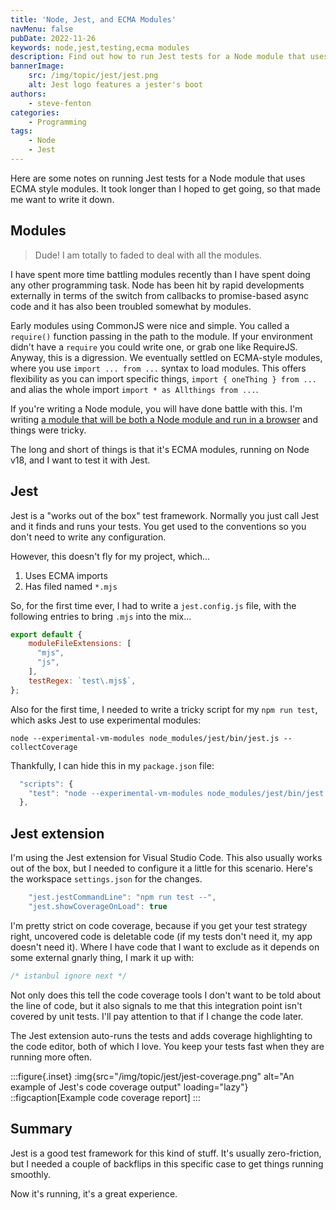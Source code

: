 ```yaml
---
title: 'Node, Jest, and ECMA Modules'
navMenu: false
pubDate: 2022-11-26
keywords: node,jest,testing,ecma modules
description: Find out how to run Jest tests for a Node module that uses ECMA style modules.
bannerImage:
    src: /img/topic/jest/jest.png
    alt: Jest logo features a jester's boot
authors:
    - steve-fenton
categories:
    - Programming
tags:
    - Node
    - Jest
---
```


Here are some notes on running Jest tests for a Node module that uses ECMA style modules. It took longer than I hoped to get going, so that made me want to write it down.

## Modules

> Dude! I am totally to faded to deal with all the modules.

I have spent more time battling modules recently than I have spent doing any other programming task. Node has been hit by rapid developments externally in terms of the switch from callbacks to promise-based async code and it has also been troubled somewhat by modules.

Early modules using CommonJS were nice and simple. You called a `require()` function passing in the path to the module. If your environment didn't have a `require` you could write one, or grab one like RequireJS. Anyway, this is a digression. We eventually settled on ECMA-style modules, where you use `import ... from ...` syntax to load modules. This offers flexibility as you can import specific things, `import { oneThing } from ...` and alias the whole import `import * as Allthings from ...`.

If you're writing a Node module, you will have done battle with this. I'm writing [a module that will be both a Node module and run in a browser](/blog/2022/11/modules-node-and-browsers/) and things were tricky.

The long and short of things is that it's ECMA modules, running on Node v18, and I want to test it with Jest.

## Jest

Jest is a "works out of the box" test framework. Normally you just call Jest and it finds and runs your tests. You get used to the conventions so you don't need to write any configuration.

However, this doesn't fly for my project, which...

1. Uses ECMA imports
2. Has filed named `*.mjs`

So, for the first time ever, I had to write a `jest.config.js` file, with the following entries to bring `.mjs` into the mix...

```javascript
export default {
    moduleFileExtensions: [
      "mjs",
      "js",
    ],
    testRegex: `test\.mjs$`,
};
```

Also for the first time, I needed to write a tricky script for my `npm run test`, which asks Jest to use experimental modules:

```
node --experimental-vm-modules node_modules/jest/bin/jest.js --collectCoverage
```

Thankfully, I can hide this in my `package.json` file:

```javascript
  "scripts": {
    "test": "node --experimental-vm-modules node_modules/jest/bin/jest.js --collectCoverage"
  },
```

## Jest extension

I'm using the Jest extension for Visual Studio Code. This also usually works out of the box, but I needed to configure it a little for this scenario. Here's the workspace `settings.json` for the changes.

```javascript
    "jest.jestCommandLine": "npm run test --",
    "jest.showCoverageOnLoad": true
```

I'm pretty strict on code coverage, because if you get your test strategy right, uncovered code is deletable code (if my tests don't need it, my app doesn't need it). Where I have code that I want to exclude as it depends on some external gnarly thing, I mark it up with:

```javascript
/* istanbul ignore next */
```

Not only does this tell the code coverage tools I don't want to be told about the line of code, but it also signals to me that this integration point isn't covered by unit tests. I'll pay attention to that if I change the code later.

The Jest extension auto-runs the tests and adds coverage highlighting to the code editor, both of which I love. You keep your tests fast when they are running more often.

:::figure{.inset}
:img{src="/img/topic/jest/jest-coverage.png" alt="An example of Jest's code coverage output" loading="lazy"}
::figcaption[Example code coverage report]
:::

## Summary

Jest is a good test framework for this kind of stuff. It's usually zero-friction, but I needed a couple of backflips in this specific case to get things running smoothly.

Now it's running, it's a great experience.